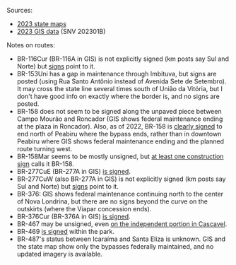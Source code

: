 Sources:
* [2023 state maps](https://www.gov.br/dnit/pt-br/rodovias/mapa-de-gerenciamento/)
* [2023 GIS data](https://geo.epl.gov.br/portal/home/item.html?id=1e51ef64981f48b08e56e9b98d92fa56) (SNV 202301B)

Notes on routes:
* BR-116Cur (BR-116A in GIS) is not explicitly signed (km posts say Sul and Norte) but [signs](https://www.google.com/maps/@-25.3888632,-49.2024459,3a,19y,107.73h,101.67t/data=!3m6!1e1!3m4!1ssPWq_QvU4FdSVb55yvUuBQ!2e0!7i16384!8i8192?entry=ttu) point to it.
* BR-153Uni has a gap in maintenance through Imbituva, but signs are posted (using Rua Santo Antônio instead of Avenida Sete de Setembro). It may cross the state line several times south of União da Vitória, but I don't have good info on exactly where the border is, and no signs are posted.
* BR-158 does not seem to be signed along the unpaved piece between Campo Mourão and Roncador (GIS shows federal maintenance ending at the plaza in Roncador). Also, as of 2022, BR-158 is [clearly signed](https://www.google.com/maps/@-23.8923791,-52.3264122,3a,41.8y,186.98h,85.03t/data=!3m6!1e1!3m4!1soxxwi_mIBo3SgH9Ia-7GWw!2e0!7i16384!8i8192?entry=ttu) to end north of Peabiru where the bypass ends, rather than in downtown Peabiru where GIS shows federal maintenance ending and the planned route turning west.
* BR-158Mar seems to be mostly unsigned, but [at least one construction sign](https://www.google.com/maps/@-24.8905521,-52.2564705,3a,15y,270.77h,82.22t/data=!3m6!1e1!3m4!1s9BF2w1iICHcYKM9WjV_d1w!2e0!7i16384!8i8192?entry=ttu) calls it BR-158.
* BR-277CuE (BR-277A in GIS) [is signed](https://www.google.com/maps/@-25.4541072,-49.2252723,3a,48.2y,199.19h,75.67t/data=!3m6!1e1!3m4!1saOJsoY3Ht_yr0u0BZEEW2Q!2e0!7i16384!8i8192?entry=ttu).
* BR-277CuW (also BR-277A in GIS) is not explicitly signed (km posts say Sul and Norte) but [signs](https://www.google.com/maps/@-25.4353409,-49.3091292,3a,36.2y,342.35h,97.07t/data=!3m6!1e1!3m4!1sWW9hNhsdV9xwNhN7m4w1iA!2e0!7i16384!8i8192?entry=ttu) point to it.
* BR-376: GIS shows federal maintenance continuing north to the center of Nova Londrina, but there are no signs beyond the curve on the outskirts (where the Viapar concession ends).
* BR-376Cur (BR-376A in GIS) [is signed](https://www.google.com/maps/@-25.5383702,-49.1922502,3a,16.1y,167.53h,99.16t/data=!3m6!1e1!3m4!1swsRGIZgZhkFXjHOeUCLz1A!2e0!7i16384!8i8192?entry=ttu).
* BR-467 may be unsigned, even [on the independent portion in Cascavel](https://www.google.com/maps/@-24.9149451,-53.4885105,3a,37y,328.75h,85.14t/data=!3m6!1e1!3m4!1sNatY9wt3SmVx0prCQ7cqnQ!2e0!7i16384!8i8192?entry=ttu).
* BR-469 [is signed](https://www.google.com/maps/@-25.6916088,-54.4354645,2a,41.1y,101.64h,90.56t/data=!3m6!1e1!3m4!1syVS5MqaUvoPr44Fn0C20Kg!2e0!7i13312!8i6656?entry=ttu) within the park.
* BR-487's status between Icaraíma and Santa Eliza is unknown. GIS and the state map show only the bypasses federally maintained, and no updated imagery is available.
